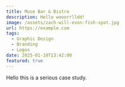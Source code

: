 ```yaml
---
title: Muse Bar & Bistro
description: Hello wooorrlldd!
image: /assets/zach-will-evon-fish-spot.jpg
url: https://example.com
tags:
  - Graphic Design
  - Branding
  - Logos
date: 2025-01-10T13:42:00
featured: true
---
```

Hello this is a serious case study.
